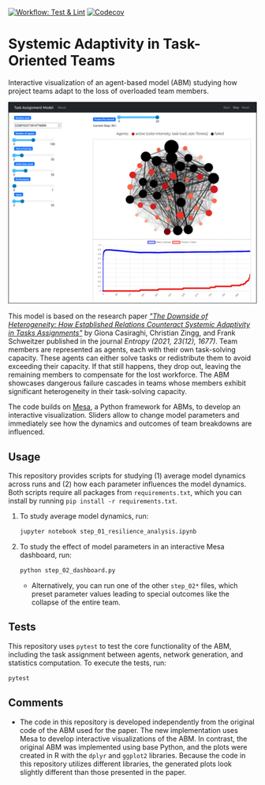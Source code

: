 [![Workflow: Test & Lint](https://github.com/CodesByChris/task-assignment-adaptivity/actions/workflows/test-and-lint.yml/badge.svg)](https://github.com/CodesByChris/task-assignment-adaptivity/actions/workflows/test-and-lint.yml)
[![Codecov](https://codecov.io/gh/CodesByChris/task-assignment-adaptivity/branch/main/graph/badge.svg)](https://codecov.io/gh/CodesByChris/task-assignment-adaptivity)


# Systemic Adaptivity in Task-Oriented Teams

Interactive visualization of an agent-based model (ABM) studying how project teams adapt to the loss of overloaded team members.

![ABM dashboard with sliders, ](docs/dashboard.png)

This model is based on the research paper [*"The Downside of Heterogeneity: How Established Relations Counteract Systemic Adaptivity in Tasks Assignments"*](https://www.mdpi.com/1099-4300/23/12/1677) by Giona Casiraghi, Christian Zingg, and Frank Schweitzer published in the journal *Entropy (2021, 23(12), 1677)*.
Team members are represented as agents, each with their own task-solving capacity.
These agents can either solve tasks or redistribute them to avoid exceeding their capacity.
If that still happens, they drop out, leaving the remaining members to compensate for the lost workforce.
The ABM showcases dangerous failure cascades in teams whose members exhibit significant heterogeneity in their task-solving capacity.


The code builds on [Mesa](https://mesa.readthedocs.io/en/stable/), a Python framework for ABMs, to develop an interactive visualization.
Sliders allow to change model parameters and immediately see how the dynamics and outcomes of team breakdowns are influenced.


## Usage

This repository provides scripts for studying (1) average model dynamics across runs and (2) how each parameter influences the model dynamics.
Both scripts require all packages from `requirements.txt`, which you can install by running `pip install -r requirements.txt`.

1. To study average model dynamics, run:
    ```bash
    jupyter notebook step_01_resilience_analysis.ipynb
    ```

2. To study the effect of model parameters in an interactive Mesa dashboard, run:
    ```bash
    python step_02_dashboard.py
    ```
    - Alternatively, you can run one of the other `step_02*` files, which preset parameter values leading to special outcomes like the collapse of the entire team.


## Tests

This repository uses `pytest` to test the core functionality of the ABM, including the task assignment between agents, network generation, and statistics computation.
To execute the tests, run:
```bash
pytest
```


## Comments

- The code in this repository is developed independently from the original code of the ABM used for the paper.
    The new implementation uses Mesa to develop interactive visualizations of the ABM.
    In contrast, the original ABM was implemented using base Python, and the plots were created in R with the `dplyr` and `ggplot2` libraries.
    Because the code in this repository utilizes different libraries, the generated plots look slightly different than those presented in the paper.
